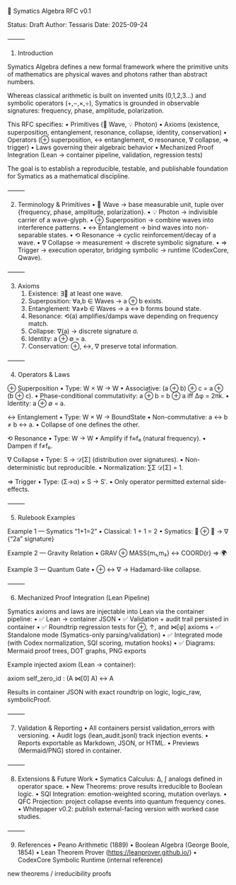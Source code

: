 📜 Symatics Algebra RFC v0.1

Status: Draft
Author: Tessaris
Date: 2025-09-24

⸻

1. Introduction

Symatics Algebra defines a new formal framework where the primitive units of mathematics are physical waves and photons rather than abstract numbers.

Whereas classical arithmetic is built on invented units (0,1,2,3…) and symbolic operators (+,−,×,÷), Symatics is grounded in observable signatures: frequency, phase, amplitude, polarization.

This RFC specifies:
	•	Primitives (🌊 Wave, 💡 Photon)
	•	Axioms (existence, superposition, entanglement, resonance, collapse, identity, conservation)
	•	Operators (⊕ superposition, ↔ entanglement, ⟲ resonance, ∇ collapse, ⇒ trigger)
	•	Laws governing their algebraic behavior
	•	Mechanized Proof Integration (Lean → container pipeline, validation, regression tests)

The goal is to establish a reproducible, testable, and publishable foundation for Symatics as a mathematical discipline.

⸻

2. Terminology & Primitives
	•	🌊 Wave → base measurable unit, tuple over {frequency, phase, amplitude, polarization}.
	•	💡 Photon → indivisible carrier of a wave-glyph.
	•	⊕ Superposition → combine waves into interference patterns.
	•	↔ Entanglement → bind waves into non-separable states.
	•	⟲ Resonance → cyclic reinforcement/decay of a wave.
	•	∇ Collapse → measurement → discrete symbolic signature.
	•	⇒ Trigger → execution operator, bridging symbolic → runtime (CodexCore, Qwave).

⸻

3. Axioms
	1.	Existence: ∃🌊 at least one wave.
	2.	Superposition: ∀a,b ∈ Waves → a ⊕ b exists.
	3.	Entanglement: ∀a≠b ∈ Waves → a ↔ b forms bound state.
	4.	Resonance: ⟲(a) amplifies/damps wave depending on frequency match.
	5.	Collapse: ∇(a) → discrete signature σ.
	6.	Identity: a ⊕ ∅ = a.
	7.	Conservation: ⊕, ↔, ∇ preserve total information.

⸻

4. Operators & Laws

⊕ Superposition
	•	Type: W × W → W
	•	Associative: (a ⊕ b) ⊕ c = a ⊕ (b ⊕ c).
	•	Phase-conditional commutativity: a ⊕ b = b ⊕ a iff Δφ = 2πk.
	•	Identity: a ⊕ ∅ = a.

↔ Entanglement
	•	Type: W × W → BoundState
	•	Non-commutative: a ↔ b ≠ b ↔ a.
	•	Collapse of one defines the other.

⟲ Resonance
	•	Type: W → W
	•	Amplify if f≈f₀ (natural frequency).
	•	Dampen if f≠f₀.

∇ Collapse
	•	Type: S → 𝒟[Σ] (distribution over signatures).
	•	Non-deterministic but reproducible.
	•	Normalization: ∑Σ 𝒟[Σ] = 1.

⇒ Trigger
	•	Type: (Σ→α) × S → S′.
	•	Only operator permitted external side-effects.

⸻

5. Rulebook Examples

Example 1 — Symatics “1+1=2”
	•	Classical: 1 + 1 = 2
	•	Symatics: 🌊 ⊕ 🌊 → ∇ {“2a” signature}

Example 2 — Gravity Relation
	•	GRAV ⊕ MASS{m₁,m₂} ↔ COORD{r} ⇒ 🌍

Example 3 — Quantum Gate
	•	⊕ ↔ ∇ → Hadamard-like collapse.

⸻

6. Mechanized Proof Integration (Lean Pipeline)

Symatics axioms and laws are injectable into Lean via the container pipeline:
	•	✅ Lean → container JSON
	•	✅ Validation + audit trail persisted in container
	•	✅ Roundtrip regression tests for ⊕, ↑, and ⋈[φ] axioms
	•	✅ Standalone mode (Symatics-only parsing/validation)
	•	✅ Integrated mode (with Codex normalization, SQI scoring, mutation hooks)
	•	✅ Diagrams: Mermaid proof trees, DOT graphs, PNG exports

Example injected axiom (Lean → container):

axiom self_zero_id : (A ⋈[0] A) ↔ A

Results in container JSON with exact roundtrip on logic, logic_raw, symbolicProof.

⸻

7. Validation & Reporting
	•	All containers persist validation_errors with versioning.
	•	Audit logs (lean_audit.jsonl) track injection events.
	•	Reports exportable as Markdown, JSON, or HTML.
	•	Previews (Mermaid/PNG) stored in container.

⸻

8. Extensions & Future Work
	•	Symatics Calculus: Δ, ∫ analogs defined in operator space.
	•	New Theorems: prove results irreducible to Boolean logic.
	•	SQI Integration: emotion-weighted scoring, mutation overlays.
	•	QFC Projection: project collapse events into quantum frequency cones.
	•	Whitepaper v0.2: publish external-facing version with worked case studies.

⸻

9. References
	•	Peano Arithmetic (1889)
	•	Boolean Algebra (George Boole, 1854)
	•	Lean Theorem Prover (https://leanprover.github.io/)
	•	CodexCore Symbolic Runtime (internal reference)

new theorems / irreducibility proofs
